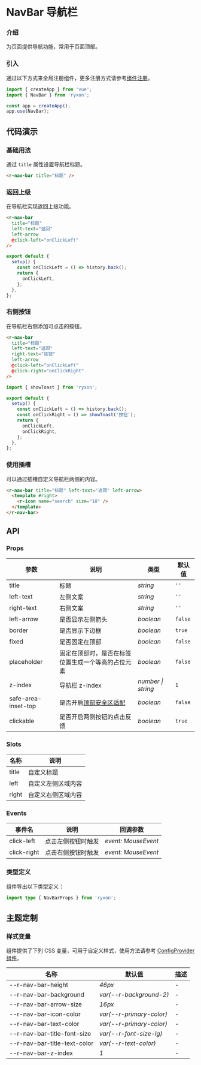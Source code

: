 # NavBar 导航栏

### 介绍

为页面提供导航功能，常用于页面顶部。

### 引入

通过以下方式来全局注册组件，更多注册方式请参考[组件注册](#/zh-CN/advanced-usage#zu-jian-zhu-ce)。

```js
import { createApp } from 'vue';
import { NavBar } from 'ryxon';

const app = createApp();
app.use(NavBar);
```

## 代码演示

### 基础用法

通过 `title` 属性设置导航栏标题。

```html
<r-nav-bar title="标题" />
```

### 返回上级

在导航栏实现返回上级功能。

```html
<r-nav-bar
  title="标题"
  left-text="返回"
  left-arrow
  @click-left="onClickLeft"
/>
```

```js
export default {
  setup() {
    const onClickLeft = () => history.back();
    return {
      onClickLeft,
    };
  },
};
```

### 右侧按钮

在导航栏右侧添加可点击的按钮。

```html
<r-nav-bar
  title="标题"
  left-text="返回"
  right-text="按钮"
  left-arrow
  @click-left="onClickLeft"
  @click-right="onClickRight"
/>
```

```js
import { showToast } from 'ryxon';

export default {
  setup() {
    const onClickLeft = () => history.back();
    const onClickRight = () => showToast('按钮');
    return {
      onClickLeft,
      onClickRight,
    };
  },
};
```

### 使用插槽

可以通过插槽自定义导航栏两侧的内容。

```html
<r-nav-bar title="标题" left-text="返回" left-arrow>
  <template #right>
    <r-icon name="search" size="18" />
  </template>
</r-nav-bar>
```

## API

### Props

| 参数 | 说明 | 类型 | 默认值 |
| --- | --- | --- | --- |
| title | 标题 | _string_ | `''` |
| left-text | 左侧文案 | _string_ | `''` |
| right-text | 右侧文案 | _string_ | `''` |
| left-arrow | 是否显示左侧箭头 | _boolean_ | `false` |
| border | 是否显示下边框 | _boolean_ | `true` |
| fixed | 是否固定在顶部 | _boolean_ | `false` |
| placeholder | 固定在顶部时，是否在标签位置生成一个等高的占位元素 | _boolean_ | `false` |
| z-index | 导航栏 z-index | _number \| string_ | `1` |
| safe-area-inset-top | 是否开启[顶部安全区适配](#/zh-CN/advanced-usage#di-bu-an-quan-qu-gua-pei) | _boolean_ | `false` |
| clickable | 是否开启两侧按钮的点击反馈 | _boolean_ | `true` |

### Slots

| 名称  | 说明               |
| ----- | ------------------ |
| title | 自定义标题         |
| left  | 自定义左侧区域内容 |
| right | 自定义右侧区域内容 |

### Events

| 事件名      | 说明               | 回调参数            |
| ----------- | ------------------ | ------------------- |
| click-left  | 点击左侧按钮时触发 | _event: MouseEvent_ |
| click-right | 点击右侧按钮时触发 | _event: MouseEvent_ |

### 类型定义

组件导出以下类型定义：

```ts
import type { NavBarProps } from 'ryxon';
```

## 主题定制

### 样式变量

组件提供了下列 CSS 变量，可用于自定义样式，使用方法请参考 [ConfigProvider 组件](#/zh-CN/config-provider)。

| 名称                           | 默认值                     | 描述 |
| ------------------------------ | -------------------------- | ---- |
| --r-nav-bar-height           | _46px_                     | -    |
| --r-nav-bar-background       | _var(--r-background-2)_  | -    |
| --r-nav-bar-arrow-size       | _16px_                     | -    |
| --r-nav-bar-icon-color       | _var(--r-primary-color)_ | -    |
| --r-nav-bar-text-color       | _var(--r-primary-color)_ | -    |
| --r-nav-bar-title-font-size  | _var(--r-font-size-lg)_  | -    |
| --r-nav-bar-title-text-color | _var(--r-text-color)_    | -    |
| --r-nav-bar-z-index          | _1_                        | -    |
